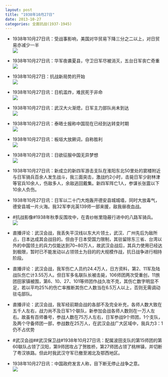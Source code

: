 ```yaml
---
layout: post
title: "1938年10月27日"
date: 2013-10-27
categories: 全面抗战(1937-1945)
---
```


<meta name="referrer" content="no-referrer" />

- 1938年10月27日讯：受战事影响，美国对华贸易下降三分之二以上，对日贸易亦减少一半 <br/><img src="https://ww2.sinaimg.cn/large/aca367d8jw1ea055hlw6tj20cs0z1dm4.jpg" />

- 1938年10月27日讯：华军夜袭夏县，守卫日军尽被消灭，五台日军丧亡奇重 <br/><img src="https://ww2.sinaimg.cn/large/aca367d8jw1ea03f0w8iwj20h30dw42q.jpg" />

- 1938年10月27日：抗战新局势的开始 <br/><img src="https://ww3.sinaimg.cn/large/aca367d8jw1ea01ol27dxj20cs0kktfv.jpg" />

- 1938年10月27日讯：日机滥炸，难民死于非命 <br/><img src="https://ww3.sinaimg.cn/large/aca367d8jw1e9zzy621nqj209m0khwhh.jpg" />

- 1938年10月27日讯：武汉大火渐熄，日军主力部队尚未到达 <br/><img src="https://ww4.sinaimg.cn/large/aca367d8jw1e9zwhbh53lj20cs126wnh.jpg" />

- 1938年10月27日讯：泰晤士报称中国现在已经到达转变时期 <br/><img src="https://ww2.sinaimg.cn/large/aca367d8jw1e9zuqvnielj20c90kkq79.jpg" />

- 1938年10月27日讯：板垣大放厥词，自称胜利 <br/><img src="https://ww2.sinaimg.cn/large/aca367d8jw1e9zt0gzd05j206i0kfmzm.jpg" />

- 1938年10月27日讯：日欲征服中国无异梦想 <br/><img src="https://ww3.sinaimg.cn/large/aca367d8jw1e9znt5yn7mj20gc0kkq8v.jpg" />

- 1938年10月27日讯：新成立的新四军游击支队在淮阳东北50里处的窦楼附近与日军骑兵百余人发生战斗，我三面突击，激战约2小时，击毙日军少尉林津等官兵10余人，伤敌多人，余敌逃回戴集。新四军阵亡1人，参谋长张震以下10余人负伤。 

- 1938年10月27日讯：日军以二十门大炮轰开德安县城城墙，同时大放毒气，德安县城一片火海。我32军李兆英139师一部来援，敌我昼夜血战。 

- #抗战影像#1938年秋季反围攻中，在青纱帐里隐蔽行进中的八路军骑兵。 <br/><img src="https://ww4.sinaimg.cn/large/aca367d8jw1e9zibjb3zsj20hs0den0a.jpg" />

- 直播评论：武汉会战，我丢失平汉线以东大片领土，武汉、广州先后为敌所占，日本达成其会战目的。但由于日本受国力限制，其驻留除东三省、台湾以外的中国领土的兵力仅能达到70~80万人，故武汉会战后，其兵力使用已经达到极限，暂时已不能发动以占领领土为目的的大规模作战，抗日战争进行相持阶段。 

- 直播评论：武汉会战，我军伤亡人员约24.4万人，日方资料，第2、11军及陆战队伤亡计3.55万人。但日军多名联队长被击毙，106师团两次受重创，11旅团田家镇被围，第6、10、27、101等师团作战久攻不克，其伤亡数字明显不足，若以平均25%的伤亡率推断其伤亡人数当在6.5万人以上，否则无需调动驻屯部队。 

- 直播评论：武汉会战，我军经前期会战的各部不及完全补充，各师人数大致在五千人左右，战力尚不及日军1个联队，新参加会战各师人数则在一万人左右。故虽有百师番号，参战人数在75万人左右，日军参战9个师团，1个支队，及两个守备师团一部，参战数在25万人，在武汉会战广大区域中，我兵力3：1仍不占优势 

- #武汉会战##武汉保卫战#1938年10月27日讯：配属波田支队的第15师团的第60联队占领了汉阳，第9师团攻占了贺胜桥，第27师团占领了桃林镇，并切断了粤汉铁路。但此时我武汉守军已撤至湘北及鄂西地区。 

- 1938年10月27日讯：中国政府发言人称，目下断无停止战争之意。 <br/><img src="https://ww3.sinaimg.cn/large/aca367d8jw1e9zeav0rclj20cs1m5tkd.jpg" />

